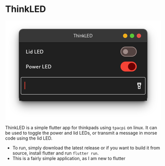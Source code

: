 # ThinkLED

![Demo image](https://github.com/Dragon863/ThinkLED/blob/main/img/demo.png?raw=true)

ThinkLED is a simple flutter app for thinkpads using `tpacpi` on linux. It can be used to toggle the power and lid LEDs, or transmit a message in morse code using the lid LED.
- To run, simply download the latest release or if you want to build it from source, install flutter and run `flutter run`.
- This is a fairly simple application, as I am new to flutter